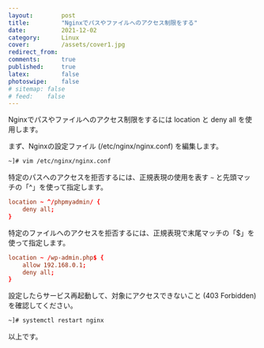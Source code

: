 ```yaml
---
layout:        post
title:         "Nginxでパスやファイルへのアクセス制限をする"
date:          2021-12-02
category:      Linux
cover:         /assets/cover1.jpg
redirect_from:
comments:      true
published:     true
latex:         false
photoswipe:    false
# sitemap: false
# feed:    false
---
```


Nginxでパスやファイルへのアクセス制限をするには location と deny all を使用します。

まず、Nginxの設定ファイル (/etc/nginx/nginx.conf) を編集します。
```bash
~]# vim /etc/nginx/nginx.conf
```

特定のパスへのアクセスを拒否するには、正規表現の使用を表す `~` と先頭マッチの「^」を使って指定します。
```conf
location ~ ^/phpmyadmin/ {
    deny all;
}
```
特定のファイルへのアクセスを拒否するには、正規表現で末尾マッチの「$」を使って指定します。
```conf
location ~ /wp-admin.php$ {
    allow 192.168.0.1;
    deny all;
}
```
設定したらサービス再起動して、対象にアクセスできないこと (403 Forbidden) を確認してください。
```bash
~]# systemctl restart nginx
```
以上です。

